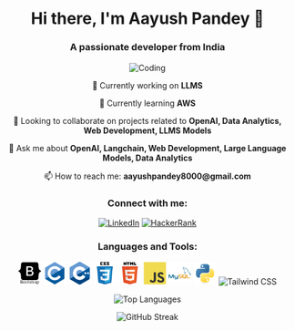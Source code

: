 <h1 align="center">Hi there, I'm Aayush Pandey 👋</h1>
<h3 align="center">A passionate developer from India</h3>

<p align="center">
  <img align="center" alt="Coding" width="400" src="https://raw.githubusercontent.com/devkumar326/devkumar326/master/me_1.gif">
</p>

<p align="center">🔭 Currently working on <strong>LLMS</strong></p>
<p align="center">🌱 Currently learning <strong>AWS</strong></p>
<p align="center">👯 Looking to collaborate on projects related to <strong>OpenAI, Data Analytics, Web Development, LLMS Models</strong></p>
<p align="center">💬 Ask me about <strong>OpenAI, Langchain, Web Development, Large Language Models, Data Analytics</strong></p>
<p align="center">📫 How to reach me: <strong>aayushpandey8000@gmail.com</strong></p>

<h3 align="center">Connect with me:</h3>
<p align="center">
  <a href="https://linkedin.com/in/aayush-pandey-2594611ba/" target="_blank"><img src="https://raw.githubusercontent.com/rahuldkjain/github-profile-readme-generator/master/src/images/icons/Social/linked-in-alt.svg" alt="LinkedIn" height="30" width="40" /></a>
  <a href="https://www.hackerrank.com/aayushpandey7000" target="_blank"><img src="https://raw.githubusercontent.com/rahuldkjain/github-profile-readme-generator/master/src/images/icons/Social/hackerrank.svg" alt="HackerRank" height="30" width="40" /></a>
</p>

<h3 align="center">Languages and Tools:</h3>
<p align="center">
  <img src="https://raw.githubusercontent.com/devicons/devicon/master/icons/bootstrap/bootstrap-plain-wordmark.svg" alt="Bootstrap" width="40" height="40"/>
  <img src="https://raw.githubusercontent.com/devicons/devicon/master/icons/c/c-original.svg" alt="C" width="40" height="40"/>
  <img src="https://raw.githubusercontent.com/devicons/devicon/master/icons/cplusplus/cplusplus-original.svg" alt="C++" width="40" height="40"/>
  <img src="https://raw.githubusercontent.com/devicons/devicon/master/icons/css3/css3-original-wordmark.svg" alt="CSS" width="40" height="40"/>
  <img src="https://raw.githubusercontent.com/devicons/devicon/master/icons/html5/html5-original-wordmark.svg" alt="HTML5" width="40" height="40"/>
  <img src="https://raw.githubusercontent.com/devicons/devicon/master/icons/javascript/javascript-original.svg" alt="JavaScript" width="40" height="40"/>
  <img src="https://raw.githubusercontent.com/devicons/devicon/master/icons/mysql/mysql-original-wordmark.svg" alt="MySQL" width="40" height="40"/>
  <img src="https://raw.githubusercontent.com/devicons/devicon/master/icons/python/python-original.svg" alt="Python" width="40" height="40"/>
  <img src="https://www.vectorlogo.zone/logos/tailwindcss/tailwindcss-icon.svg" alt="Tailwind CSS" width="40" height="40"/>
</p>

<p align="center">
  <img src="https://github-readme-stats.vercel.app/api/top-langs?username=aayushpandey8000&show_icons=true&locale=en&layout=compact" alt="Top Languages" />
</p>

<p align="center">
  <img src="https://github-readme-streak-stats.herokuapp.com/?user=aayushpandey8000&" alt="GitHub Streak" />
</p>
